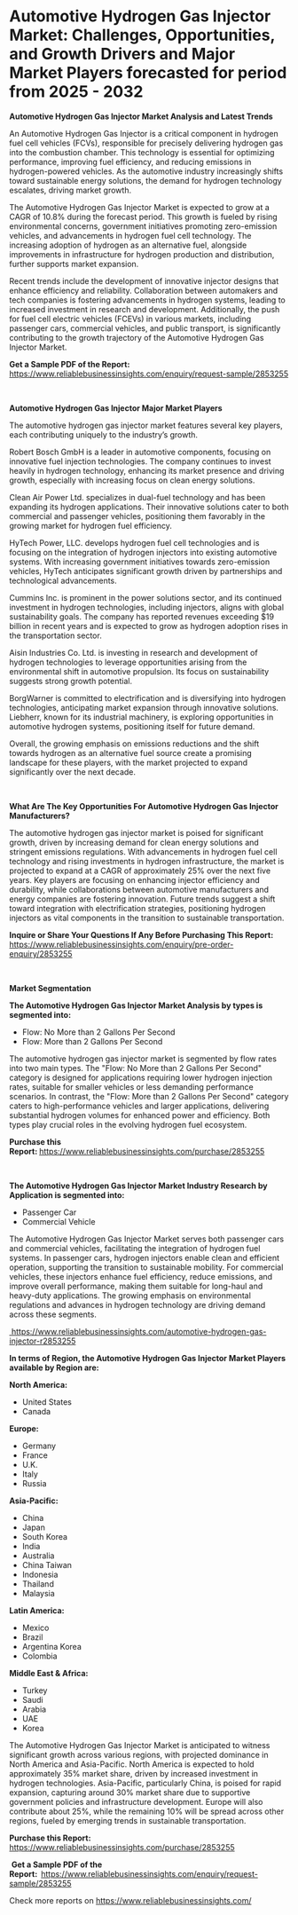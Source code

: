 <p><h1>Automotive Hydrogen Gas Injector Market: Challenges, Opportunities, and Growth Drivers and Major Market Players forecasted for period from 2025 - 2032</h1></p><p><strong>Automotive Hydrogen Gas Injector Market Analysis and Latest Trends</strong></p>
<p><p>An Automotive Hydrogen Gas Injector is a critical component in hydrogen fuel cell vehicles (FCVs), responsible for precisely delivering hydrogen gas into the combustion chamber. This technology is essential for optimizing performance, improving fuel efficiency, and reducing emissions in hydrogen-powered vehicles. As the automotive industry increasingly shifts toward sustainable energy solutions, the demand for hydrogen technology escalates, driving market growth.</p><p>The Automotive Hydrogen Gas Injector Market is expected to grow at a CAGR of 10.8% during the forecast period. This growth is fueled by rising environmental concerns, government initiatives promoting zero-emission vehicles, and advancements in hydrogen fuel cell technology. The increasing adoption of hydrogen as an alternative fuel, alongside improvements in infrastructure for hydrogen production and distribution, further supports market expansion.</p><p>Recent trends include the development of innovative injector designs that enhance efficiency and reliability. Collaboration between automakers and tech companies is fostering advancements in hydrogen systems, leading to increased investment in research and development. Additionally, the push for fuel cell electric vehicles (FCEVs) in various markets, including passenger cars, commercial vehicles, and public transport, is significantly contributing to the growth trajectory of the Automotive Hydrogen Gas Injector Market.</p></p>
<p><strong>Get a Sample PDF of the Report:&nbsp;</strong> <a href="https://www.reliablebusinessinsights.com/enquiry/request-sample/2853255?utm_campaign=2757&utm_medium=2&utm_source=Github&utm_content=ia&utm_term=11032025&utm_id=automotive-hydrogen-gas-injector">https://www.reliablebusinessinsights.com/enquiry/request-sample/2853255</a></p>
<p>&nbsp;</p>
<p><strong>Automotive Hydrogen Gas Injector Major Market Players</strong></p>
<p><p>The automotive hydrogen gas injector market features several key players, each contributing uniquely to the industry’s growth. </p><p>Robert Bosch GmbH is a leader in automotive components, focusing on innovative fuel injection technologies. The company continues to invest heavily in hydrogen technology, enhancing its market presence and driving growth, especially with increasing focus on clean energy solutions.</p><p>Clean Air Power Ltd. specializes in dual-fuel technology and has been expanding its hydrogen applications. Their innovative solutions cater to both commercial and passenger vehicles, positioning them favorably in the growing market for hydrogen fuel efficiency.</p><p>HyTech Power, LLC. develops hydrogen fuel cell technologies and is focusing on the integration of hydrogen injectors into existing automotive systems. With increasing government initiatives towards zero-emission vehicles, HyTech anticipates significant growth driven by partnerships and technological advancements.</p><p>Cummins Inc. is prominent in the power solutions sector, and its continued investment in hydrogen technologies, including injectors, aligns with global sustainability goals. The company has reported revenues exceeding $19 billion in recent years and is expected to grow as hydrogen adoption rises in the transportation sector.</p><p>Aisin Industries Co. Ltd. is investing in research and development of hydrogen technologies to leverage opportunities arising from the environmental shift in automotive propulsion. Its focus on sustainability suggests strong growth potential.</p><p>BorgWarner is committed to electrification and is diversifying into hydrogen technologies, anticipating market expansion through innovative solutions. Liebherr, known for its industrial machinery, is exploring opportunities in automotive hydrogen systems, positioning itself for future demand.</p><p>Overall, the growing emphasis on emissions reductions and the shift towards hydrogen as an alternative fuel source create a promising landscape for these players, with the market projected to expand significantly over the next decade.</p></p>
<p>&nbsp;</p>
<p><strong>What Are The Key Opportunities For Automotive Hydrogen Gas Injector Manufacturers?</strong></p>
<p><p>The automotive hydrogen gas injector market is poised for significant growth, driven by increasing demand for clean energy solutions and stringent emissions regulations. With advancements in hydrogen fuel cell technology and rising investments in hydrogen infrastructure, the market is projected to expand at a CAGR of approximately 25% over the next five years. Key players are focusing on enhancing injector efficiency and durability, while collaborations between automotive manufacturers and energy companies are fostering innovation. Future trends suggest a shift toward integration with electrification strategies, positioning hydrogen injectors as vital components in the transition to sustainable transportation.</p></p>
<p><strong>Inquire or Share Your Questions If Any Before Purchasing This Report:</strong> <a href="https://www.reliablebusinessinsights.com/enquiry/pre-order-enquiry/2853255?utm_campaign=2757&utm_medium=2&utm_source=Github&utm_content=ia&utm_term=11032025&utm_id=automotive-hydrogen-gas-injector">https://www.reliablebusinessinsights.com/enquiry/pre-order-enquiry/2853255</a></p>
<p>&nbsp;</p>
<p><strong>Market Segmentation</strong></p>
<p><strong>The Automotive Hydrogen Gas Injector Market Analysis by types is segmented into:</strong></p>
<p><ul><li>Flow: No More than 2 Gallons Per Second</li><li>Flow: More than 2 Gallons Per Second</li></ul></p>
<p><p>The automotive hydrogen gas injector market is segmented by flow rates into two main types. The "Flow: No More than 2 Gallons Per Second" category is designed for applications requiring lower hydrogen injection rates, suitable for smaller vehicles or less demanding performance scenarios. In contrast, the "Flow: More than 2 Gallons Per Second" category caters to high-performance vehicles and larger applications, delivering substantial hydrogen volumes for enhanced power and efficiency. Both types play crucial roles in the evolving hydrogen fuel ecosystem.</p></p>
<p><strong>Purchase this Report:&nbsp;</strong><a href="https://www.reliablebusinessinsights.com/purchase/2853255?utm_campaign=2757&utm_medium=2&utm_source=Github&utm_content=ia&utm_term=11032025&utm_id=automotive-hydrogen-gas-injector">https://www.reliablebusinessinsights.com/purchase/2853255</a></p>
<p>&nbsp;</p>
<p><strong>The Automotive Hydrogen Gas Injector Market Industry Research by Application is segmented into:</strong></p>
<p><ul><li>Passenger Car</li><li>Commercial Vehicle</li></ul></p>
<p><p>The Automotive Hydrogen Gas Injector Market serves both passenger cars and commercial vehicles, facilitating the integration of hydrogen fuel systems. In passenger cars, hydrogen injectors enable clean and efficient operation, supporting the transition to sustainable mobility. For commercial vehicles, these injectors enhance fuel efficiency, reduce emissions, and improve overall performance, making them suitable for long-haul and heavy-duty applications. The growing emphasis on environmental regulations and advances in hydrogen technology are driving demand across these segments.</p></p>
<p><a href="https://www.reliablebusinessinsights.com/automotive-hydrogen-gas-injector-r2853255?utm_campaign=2757&utm_medium=2&utm_source=Github&utm_content=ia&utm_term=11032025&utm_id=automotive-hydrogen-gas-injector">&nbsp;https://www.reliablebusinessinsights.com/automotive-hydrogen-gas-injector-r2853255</a></p>
<p><strong>In terms of Region, the Automotive Hydrogen Gas Injector Market Players available by Region are:</strong></p>
<p>
    <p> <strong> North America: </strong>
        <ul>
            <li>United States</li>
            <li>Canada</li>
        </ul>
        </p> 
    <p> <strong> Europe: </strong>
        <ul>
            <li>Germany</li>
            <li>France</li>
            <li>U.K.</li>
            <li>Italy</li>
            <li>Russia</li>
        </ul>
        </p> 
    <p> <strong> Asia-Pacific: </strong>
        <ul>
            <li>China</li>
            <li>Japan</li>
            <li>South Korea</li>
            <li>India</li>
            <li>Australia</li>
            <li>China Taiwan</li>
            <li>Indonesia</li>
            <li>Thailand</li>
            <li>Malaysia</li>
        </ul>
        </p> 
    <p> <strong> Latin America: </strong>
        <ul>
            <li>Mexico</li>
            <li>Brazil</li>
            <li>Argentina Korea</li>
            <li>Colombia</li>
        </ul>
        </p> 
    <p> <strong> Middle East & Africa: </strong>
        <ul>
            <li>Turkey</li>
            <li>Saudi</li>
            <li>Arabia</li>
            <li>UAE</li>
            <li>Korea</li>
        </ul>
    </p>
    </p>
<p><p>The Automotive Hydrogen Gas Injector Market is anticipated to witness significant growth across various regions, with projected dominance in North America and Asia-Pacific. North America is expected to hold approximately 35% market share, driven by increased investment in hydrogen technologies. Asia-Pacific, particularly China, is poised for rapid expansion, capturing around 30% market share due to supportive government policies and infrastructure development. Europe will also contribute about 25%, while the remaining 10% will be spread across other regions, fueled by emerging trends in sustainable transportation.</p></p>
<p><strong>Purchase this Report: </strong><a href="https://www.reliablebusinessinsights.com/purchase/2853255?utm_campaign=2757&utm_medium=2&utm_source=Github&utm_content=ia&utm_term=11032025&utm_id=automotive-hydrogen-gas-injector">https://www.reliablebusinessinsights.com/purchase/2853255</a></p>
<p>&nbsp;<strong>Get a Sample PDF of the Report:&nbsp;&nbsp;</strong><a href="https://www.reliablebusinessinsights.com/enquiry/request-sample/2853255?utm_campaign=2757&utm_medium=2&utm_source=Github&utm_content=ia&utm_term=11032025&utm_id=automotive-hydrogen-gas-injector">https://www.reliablebusinessinsights.com/enquiry/request-sample/2853255</a></p>
<p><strong></strong></p>
<p>Check more reports on <a href="https://www.reliablebusinessinsights.com/?utm_campaign=2757&utm_medium=2&utm_source=Github&utm_content=ia&utm_term=11032025&utm_id=automotive-hydrogen-gas-injector">https://www.reliablebusinessinsights.com/</a></p>